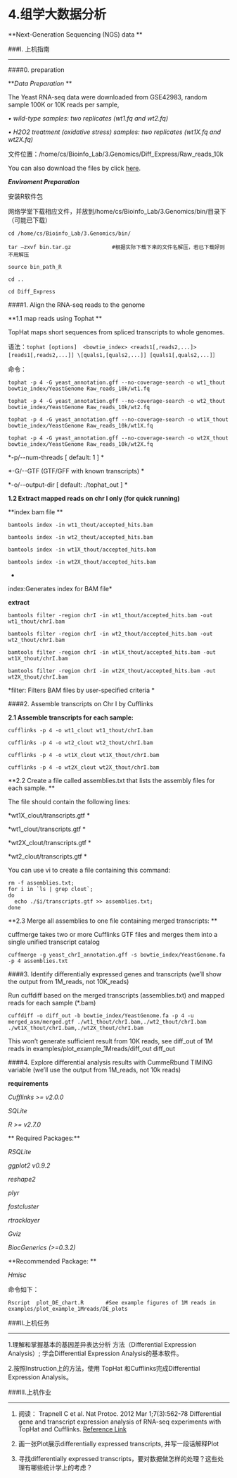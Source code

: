 # 4.组学大数据分析


**Next-Generation Sequencing (NGS) data **



###I. 上机指南

---


####0. preparation

***Data Preparation*
**

The Yeast RNA-seq data were downloaded from GSE42983, random sample 100K or 10K reads per sample,  

*•	wild-type samples:  two replicates (wt1.fq and wt2.fq)*
    
*•	H2O2 treatment (oxidative stress) samples: two replicates (wt1X.fq and wt2X.fq)*


文件位置：/home/cs/Bioinfo_Lab/3.Genomics/Diff_Express/Raw_reads_10k

You can also download the files by click [here](https://www.jianguoyun.com/p/DTCJc-gQ0NLuBRj9kQ4#dir=%2F2016%2F%E7%94%9F%E7%89%A9%E4%BF%A1%E6%81%AF%E5%AD%A6%E5%AF%BC%E8%AE%BA%2F%E4%B8%8A%E6%9C%BA%E6%96%87%E4%BB%B6%2F3.Genomics::mode=0).




***Enviroment Preparation***
  

安装R软件包

网络学堂下载相应文件，并放到/home/cs/Bioinfo_Lab/3.Genomics/bin/目录下（可能已下载）

```
cd /home/cs/Bioinfo_Lab/3.Genomics/bin/

tar –zxvf bin.tar.gz             #根据实际下载下来的文件名解压，若已下载好则不用解压

source bin_path_R

cd ..

cd Diff_Express
```


####1. Align the RNA-seq reads to the genome

**1.1 map reads using Tophat **

TopHat maps short sequences from spliced transcripts to whole genomes.

语法：``
tophat [options]  <bowtie_index> <reads1[,reads2,...]> [reads1[,reads2,...]] \[quals1,[quals2,...]] [quals1[,quals2,...]］
``

命令：

```
tophat -p 4 -G yeast_annotation.gff --no-coverage-search -o wt1_thout bowtie_index/YeastGenome Raw_reads_10k/wt1.fq 

tophat -p 4 -G yeast_annotation.gff --no-coverage-search -o wt2_thout bowtie_index/YeastGenome Raw_reads_10k/wt2.fq 

tophat -p 4 -G yeast_annotation.gff --no-coverage-search -o wt1X_thout bowtie_index/YeastGenome Raw_reads_10k/wt1X.fq 

tophat -p 4 -G yeast_annotation.gff --no-coverage-search -o wt2X_thout  bowtie_index/YeastGenome Raw_reads_10k/wt2X.fq 

```





*-p/--num-threads <int>      [ default: 1 ] 
*

*-G/--GTF <filename>         (GTF/GFF with known transcripts)
*
 
*-o/--output-dir <string>    [ default: ./tophat_out ] 
*



**1.2 Extract mapped reads on chr I  only (for quick running)**

**index bam file **
```
bamtools index -in wt1_thout/accepted_hits.bam 

bamtools index -in wt2_thout/accepted_hits.bam 

bamtools index -in wt1X_thout/accepted_hits.bam

bamtools index -in wt2X_thout/accepted_hits.bam 
```
*
index:Generates index for BAM file*

**extract**

```
bamtools filter -region chrI -in wt1_thout/accepted_hits.bam -out wt1_thout/chrI.bam

bamtools filter -region chrI -in wt2_thout/accepted_hits.bam -out wt2_thout/chrI.bam

bamtools filter -region chrI -in wt1X_thout/accepted_hits.bam -out wt1X_thout/chrI.bam

bamtools filter -region chrI -in wt2X_thout/accepted_hits.bam -out wt2X_thout/chrI.bam
```

*filter: Filters BAM files by user-specified criteria
*




####2. Assemble transcripts on Chr I by Cufflinks 

**2.1 Assemble transcripts for each sample:**
```
cufflinks -p 4 -o wt1_clout wt1_thout/chrI.bam 

cufflinks -p 4 -o wt2_clout wt2_thout/chrI.bam 

cufflinks -p 4 -o wt1X_clout wt1X_thout/chrI.bam 

cufflinks -p 4 -o wt2X_clout wt2X_thout/chrI.bam 
```

**2.2 Create a file called assemblies.txt that lists the assembly files for each sample. **

The file should contain the following lines:


*wt1X_clout/transcripts.gtf
*

*wt1_clout/transcripts.gtf
*

*wt2X_clout/transcripts.gtf
*

*wt2_clout/transcripts.gtf
*

You can use vi to create a file containing this command:

```
rm -f assemblies.txt;
for i in `ls | grep clout`;
do 
  echo ./$i/transcripts.gtf >> assemblies.txt;
done
```


**2.3 Merge all assemblies to one file containing merged transcripts: **

cuffmerge takes two or more Cufflinks GTF files and merges them into a single unified transcript catalog

``
cuffmerge -g yeast_chrI_annotation.gff -s bowtie_index/YeastGenome.fa  -p 4 assemblies.txt  
``



####3. Identify differentially expressed genes and transcripts 
(we’ll show the output from 1M_reads, not 10K_reads)

Run cuffdiff based on the merged transcripts (assemblies.txt) and mapped reads for each sample (*.bam)

``
cuffdiff -o diff_out -b bowtie_index/YeastGenome.fa -p 4 -u merged_asm/merged.gtf ./wt1_thout/chrI.bam,./wt2_thout/chrI.bam   ./wt1X_thout/chrI.bam,./wt2X_thout/chrI.bam  
``

This won’t generate sufficient result from 10K reads, see diff_out of 1M reads in examples/plot_example_1Mreads/diff_out diff_out




####4. Explore differential analysis results with CummeRbund TIMING variable
(we’ll use the output from 1M_reads, not 10k reads)

**requirements**

*Cufflinks >= v2.0.0*

*SQLite*

*R >= v2.7.0*

**
Required Packages:**

*RSQLite*

*ggplot2 v0.9.2*

*reshape2*

*plyr*

*fastcluster*

*rtracklayer*

*Gviz*

*BiocGenerics (>=0.3.2)*

**Recommended Package:  **   

*Hmisc*


命令如下：

```
Rscript  plot_DE_chart.R       #See example figures of 1M reads in examples/plot_example_1Mreads/DE_plots
```



###II.上机任务

---
1.理解和掌握基本的基因差异表达分析 方法（Differential Expression Analysis）; 学会Differential Expression Analysis的基本软件。

2.按照Instruction上的方法，使用 TopHat 和Cufflinks完成Differential Expression Analysis。 


###III.上机作业

---
1. 阅读： Trapnell C  et al.    Nat Protoc. 2012 Mar 1;7(3):562-78   Differential gene and transcript expression analysis of RNA-seq experiments with TopHat and Cufflinks. [Reference Link](http://www.ncbi.nlm.nih.gov/pubmed/22383036) 

2. 画一张Plot展示differentially expressed transcripts, 并写一段话解释Plot

3. 寻找differentially expressed transcripts，要对数据做怎样的处理？这些处理有哪些统计学上的考虑？




